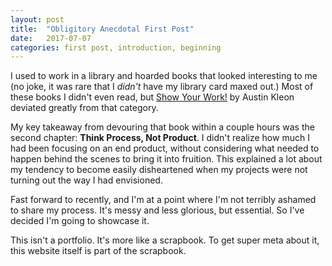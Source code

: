 ```yaml
---
layout: post
title:  "Obligitory Anecdotal First Post"
date:   2017-07-07
categories: first post, introduction, beginning
---
```

I used to work in a library and hoarded books that looked interesting to me (no joke, it was rare that I *didn't* have my library card maxed out.) Most of these books I didn't even read, but [Show Your Work!](https://medium.com/show-your-work/10-ways-to-share-your-creativity-and-get-discovered-7fb5fdfbc068) by Austin Kleon deviated greatly from that category.

My key takeaway from devouring that book within a couple hours was the second chapter: **Think Process, Not Product**. I didn't realize how much I had been focusing on an end product, without considering what needed to happen behind the scenes to bring it into fruition. This explained a lot about my tendency to become easily disheartened when my projects were not turning out the way I had envisioned.

Fast forward to recently, and I'm at a point where I'm not terribly ashamed to share my process. It's messy and less glorious, but essential. So I've decided I'm going to showcase it.

This isn't a portfolio. It's more like a scrapbook. To get super meta about it, this website itself is part of the scrapbook.
